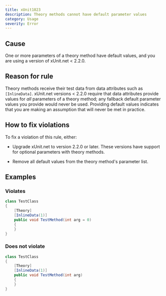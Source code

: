 ```yaml
---
title: xUnit1023
description: Theory methods cannot have default parameter values
category: Usage
severity: Error
---
```


## Cause

One or more parameters of a theory method have default values, and you are using a version of xUnit.net &lt; 2.2.0.

## Reason for rule

Theory methods receive their test data from data attributes such as `[InlineData]`. xUnit.net versions &lt; 2.2.0 require that data attributes provide values for *all* parameters of a theory method; any fallback default parameter values you provide would never be used. Providing default values indicates that you are making an assumption that will never be met in practice.

## How to fix violations

To fix a violation of this rule, either:

* Upgrade xUnit.net to version 2.2.0 or later. These versions have support for optional parameters with theory methods.

* Remove all default values from the theory method's parameter list.

## Examples

### Violates

```csharp
class TestClass
{
	[Theory]
	[InlineData(1)]
	public void TestMethod(int arg = 0)
	{
	}
}
```

### Does not violate

```csharp
class TestClass
{
	[Theory]
	[InlineData(1)]
	public void TestMethod(int arg)
	{
	}
}
```
